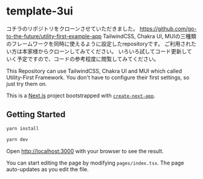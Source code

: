 # template-3ui
コチラのリポジトリをクローンさせていただきました。
https://github.com/go-to-the-future/utility-first-example-app
TailwindCSS, Chakra UI, MUIの三種類のフレームワークを同時に使えるように設定したrepositoryです。
ご利用されたい方は本家様からクローンしてみてください。
いろいろ試してコード更新していく予定ですので、コードの参考程度に閲覧してみてください。

This Repository can use TailwindCSS, Chakra UI and MUI which called Utility-First Framework.
You don't have to configure their first settings, so just try them on.

This is a [Next.js](https://nextjs.org/) project bootstrapped with [`create-next-app`](https://github.com/vercel/next.js/tree/canary/packages/create-next-app).

## Getting Started


```bash
yarn install

yarn dev
```

Open [http://localhost:3000](http://localhost:3000) with your browser to see the result.

You can start editing the page by modifying `pages/index.tsx`. The page auto-updates as you edit the file.